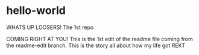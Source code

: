 # hello-world
WHATS UP LOOSERS!
The 1st repo

COMING RIGHT AT YOU!  This is the 1st edit of the readme file coming from the readme-edit branch.
This is the story all about how my life got REKT

